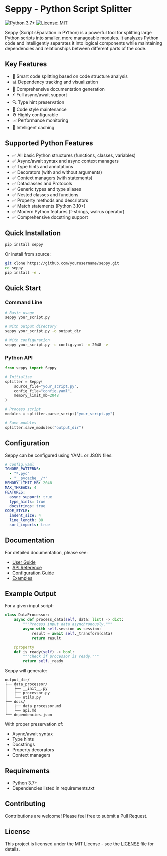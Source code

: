 # Seppy - Python Script Splitter

[![Python 3.7+](https://img.shields.io/badge/python-3.7+-blue.svg)](https://www.python.org/downloads/)
[![License: MIT](https://img.shields.io/badge/License-MIT-yellow.svg)](https://opensource.org/licenses/MIT)

Seppy (Script sEparation in PYthon) is a powerful tool for splitting large Python scripts into smaller, more manageable modules. It analyzes Python code and intelligently separates it into logical components while maintaining dependencies and relationships between different parts of the code.

## Key Features

- 🔄 Smart code splitting based on code structure analysis
- 📊 Dependency tracking and visualization
- 📝 Comprehensive documentation generation
- ⚡ Full async/await support
- 🔍 Type hint preservation
- 🎨 Code style maintenance
- ⚙️ Highly configurable
- 📈 Performance monitoring
- 💾 Intelligent caching

## Supported Python Features

- ✅ All basic Python structures (functions, classes, variables)
- ✅ Async/await syntax and async context managers
- ✅ Type hints and annotations
- ✅ Decorators (with and without arguments)
- ✅ Context managers (with statements)
- ✅ Dataclasses and Protocols
- ✅ Generic types and type aliases
- ✅ Nested classes and functions
- ✅ Property methods and descriptors
- ✅ Match statements (Python 3.10+)
- ✅ Modern Python features (f-strings, walrus operator)
- ✅ Comprehensive docstring support

## Quick Installation

```bash
pip install seppy
```

Or install from source:

```bash
git clone https://github.com/yourusername/seppy.git
cd seppy
pip install -e .
```

## Quick Start

### Command Line

```bash
# Basic usage
seppy your_script.py

# With output directory
seppy your_script.py -o output_dir

# With configuration
seppy your_script.py -c config.yaml -m 2048 -v
```

### Python API

```python
from seppy import Seppy

# Initialize
splitter = Seppy(
    source_file="your_script.py",
    config_file="config.yaml",
    memory_limit_mb=2048
)

# Process script
modules = splitter.parse_script("your_script.py")

# Save modules
splitter.save_modules("output_dir")
```

## Configuration

Seppy can be configured using YAML or JSON files:

```yaml
# config.yaml
IGNORE_PATTERNS:
  - "*.pyc"
  - "__pycache__/*"
MEMORY_LIMIT_MB: 2048
MAX_THREADS: 4
FEATURES:
  async_support: true
  type_hints: true
  docstrings: true
CODE_STYLE:
  indent_size: 4
  line_length: 88
  sort_imports: true
```

## Documentation

For detailed documentation, please see:
- [User Guide](docs/index.md)
- [API Reference](docs/api.md)
- [Configuration Guide](docs/configuration.md)
- [Examples](docs/examples.md)

## Example Output

For a given input script:

```python
class DataProcessor:
    async def process_data(self, data: list) -> dict:
        """Process input data asynchronously."""
        async with self.session as session:
            result = await self._transform(data)
            return result

    @property
    def is_ready(self) -> bool:
        """Check if processor is ready."""
        return self._ready
```

Seppy will generate:

```
output_dir/
├── data_processor/
│   ├── __init__.py
│   ├── processor.py
│   └── utils.py
├── docs/
│   ├── data_processor.md
│   └── api.md
└── dependencies.json
```

With proper preservation of:
- Async/await syntax
- Type hints
- Docstrings
- Property decorators
- Context managers

## Requirements

- Python 3.7+
- Dependencies listed in requirements.txt

## Contributing

Contributions are welcome! Please feel free to submit a Pull Request.

## License

This project is licensed under the MIT License - see the [LICENSE](LICENSE) file for details. 

